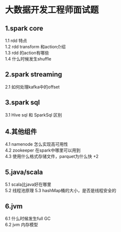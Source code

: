 # 大数据开发工程师面试题
## 1.spark core
1.1 rdd 特点  
1.2 rdd transform 和action介绍  
1.3 rdd 的action有哪些  
1.4 什么时候发生shuffle

## 2.spark streaming
2.1 如何处理kafka中的offset
## 3.spark sql
 3.1 Hive sql 和 SparkSql 区别  
## 4.其他组件
4.1 namenode 怎么实现高可用性  
4.2 zookeeper 在spark中哪里可以用到  
4.3 使用什么格式存储文件，parquet为什么快 +2

## 5.java/scala
5.1 scala比java好在哪里  
5.2 线程池原理
5.3 hashMap桶的大小，是否是线程安全的

## 6.jvm 
6.1 什么时候发生full GC  
6.2 jvm 内存模型  
